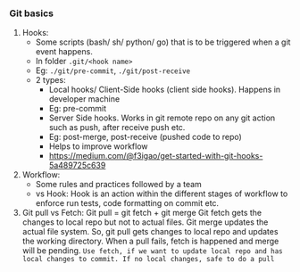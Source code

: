 ### Git basics
1. Hooks:
    - Some scripts (bash/ sh/ python/ go) that is to be triggered when a git event happens.
    - In folder `.git/<hook name>`
    - Eg: `./git/pre-commit`, `./git/post-receive`
    - 2 types:
      - Local hooks/ Client-Side hooks (client side hooks). Happens in developer machine
      - Eg: pre-commit
      - Server Side hooks. Works in git remote repo on any git action such as push, after receive push etc.
      - Eg: post-merge, post-receive (pushed code to repo)
      - Helps to improve workflow
      - https://medium.com/@f3igao/get-started-with-git-hooks-5a489725c639
2. Workflow:
   - Some rules and practices followed by a team
   - vs Hook: Hook is an action within the different stages of workflow to enforce run tests, code formatting on commit etc.
3. Git pull vs Fetch:
    Git pull = git fetch + git merge
    Git fetch gets the changes to local repo but not to actual files.
    Git merge updates the actual file system.
    So, git pull gets changes to local repo and updates the working directory.
    When a pull fails, fetch is happened and merge will be pending.
    `Use fetch, if we want to update local repo and has local changes to commit. If no local changes, safe to do a pull`